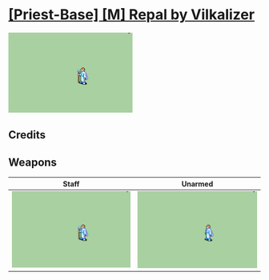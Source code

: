 # [\[Priest-Base\] \[M\] Repal by Vilkalizer](./)
 

<img src="./7.%20Staff/Staff_000.png" alt="[Priest-Base] [M] Repal by Vilkalizer standing" />

## Credits



## Weapons
 

|Staff |Unarmed |
|  :---: | :---: |
| <img alt="Staff animation" src="./7.%20Staff/Staff.gif" /> | <img alt="Unarmed animation" src="./8.%20Unarmed/Unarmed.gif" /> |
